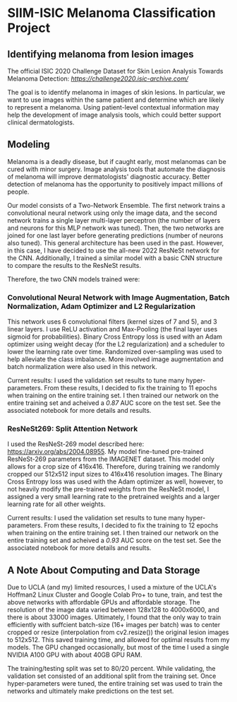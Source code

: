 # SIIM-ISIC Melanoma Classification Project
## Identifying melanoma from lesion images


The official ISIC 2020 Challenge Dataset for Skin Lesion Analysis Towards Melanoma Detection: *https://challenge2020.isic-archive.com/*

The goal is to identify melanoma in images of skin lesions. In particular, we want to use images within the same patient and determine which are likely to represent a melanoma. Using patient-level contextual information may help the development of image analysis tools, which could better support clinical dermatologists.

## Modeling

Melanoma is a deadly disease, but if caught early, most melanomas can be cured with minor surgery. Image analysis tools that automate the diagnosis of melanoma will improve dermatologists' diagnostic accuracy. Better detection of melanoma has the opportunity to positively impact millions of people.

Our model consists of a Two-Network Ensemble. The first network trains a convolutional neural network using only the image data, and the second network trains a single layer multi-layer perceptron (the number of layers and neurons for this MLP network was tuned). Then, the two networks are joined for one last layer before generating predictions (number of neurons also tuned). This general architecture has been used in the past. However, in this case, I have decided to use the all-new 2022 ResNeSt network for the CNN. Additionally, I trained a similar model with a basic CNN structure to compare the results to the ResNeSt results. 

Therefore, the two CNN models trained were:

### Convolutional Neural Network with Image Augmentation, Batch Normalization, Adam Optimizer and L2 Regularization

This network uses 6 convolutional filters (kernel sizes of 7 and 5), and 3 linear layers. I use ReLU activation and Max-Pooling (the final layer uses sigmoid for probabilities). Binary Cross Entropy loss is used with an Adam optimizer using weight decay (for the L2 regularization) and a scheduler to lower the learning rate over time. Randomized over-sampling was used to help alleviate the class imbalance. More involved image augmentation and batch normalization were also used in this network.

Current results: I used the validation set results to tune many hyper-parameters. From these results, I decided to fix the training to 11 epochs when training on the entire training set. I then trained our network on the entire training set and acheived a *0.87* AUC score on the test set. See the associated notebook for more details and results.

### ResNeSt269: Split Attention Network

I used the ResNeSt-269 model described here: https://arxiv.org/abs/2004.08955. My model fine-tuned pre-trained ResNeSt-269 parameters from the IMAGENET dataset. This model only allows for a crop size of 416x416. Therefore, during training we randomly cropped our 512x512 input sizes to 416x416 resolution images. The Binary Cross Entropy loss was used with the Adam optimizer as well, however, to not heavily modify the pre-trained weights from the ResNeSt model, I assigned a very small learning rate to the pretrained weights and a larger learning rate for all other weights.

Current results: I used the validation set results to tune many hyper-parameters. From these results, I decided to fix the training to 12 epochs when training on the entire training set. I then trained our network on the entire training set and acheived a *0.93* AUC score on the test set. See the associated notebook for more details and results.

## A Note About Computing and Data Storage

Due to UCLA (and my) limited resources, I used a mixture of the UCLA's Hoffman2 Linux Cluster and Google Colab Pro+ to tune, train, and test the above networks with affordable GPUs and affordable storage. The resolution of the image data varied between 128x128 to 4000x6000, and there is about 33000 images. Ultimately, I found that the only way to train efficiently with suffcient batch-size (16+ images per batch) was to center cropped or resize (interpolation from cv2.resize()) the original lesion images to 512x512. This saved training time, and allowed for optimal results from my models. The GPU changed occasionally, but most of the time I used a single NVIDIA A100 GPU with about 40GB GPU RAM.

The training/testing split was set to 80/20 percent. While validating, the validation set consisted of an additional split from the training set. Once hyper-parameters were tuned, the entire training set was used to train the networks and ultimately make predictions on the test set.

